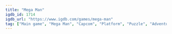 ```yaml
---
title: "Mega Man"
igdb_id: 1714
igdb_url: "https://www.igdb.com/games/mega-man"
tag: ["Main game", "Mega Man", "Capcom", "Platform", "Puzzle", "Adventure", "Single player", "Side view", "Action", "Science fiction"]
---
```


